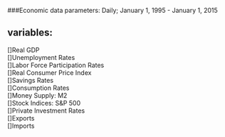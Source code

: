 ###Economic data parameters: Daily; January 1, 1995 - January 1, 2015

variables:
---
[]Real GDP  
[]Unemployment Rates  
[]Labor Force Participation Rates  
[]Real Consumer Price Index  
[]Savings Rates  
[]Consumption Rates  
[]Money Supply: M2  
[]Stock Indices: S&P 500  
[]Private Investment Rates  
[]Exports  
[]Imports  

